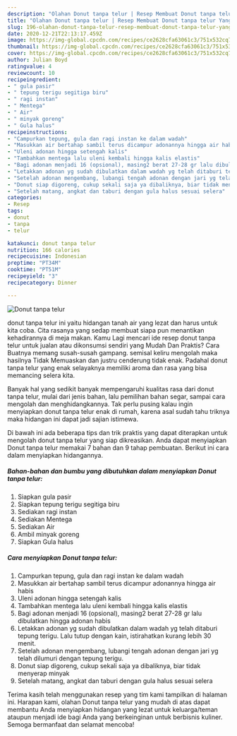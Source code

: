 ```yaml
---
description: "Olahan Donut tanpa telur | Resep Membuat Donut tanpa telur Yang Menggugah Selera"
title: "Olahan Donut tanpa telur | Resep Membuat Donut tanpa telur Yang Menggugah Selera"
slug: 196-olahan-donut-tanpa-telur-resep-membuat-donut-tanpa-telur-yang-menggugah-selera
date: 2020-12-21T22:13:17.459Z
image: https://img-global.cpcdn.com/recipes/ce2628cfa63061c3/751x532cq70/donut-tanpa-telur-foto-resep-utama.jpg
thumbnail: https://img-global.cpcdn.com/recipes/ce2628cfa63061c3/751x532cq70/donut-tanpa-telur-foto-resep-utama.jpg
cover: https://img-global.cpcdn.com/recipes/ce2628cfa63061c3/751x532cq70/donut-tanpa-telur-foto-resep-utama.jpg
author: Julian Boyd
ratingvalue: 4
reviewcount: 10
recipeingredient:
- " gula pasir"
- " tepung terigu segitiga biru"
- " ragi instan"
- " Mentega"
- " Air"
- " minyak goreng"
- " Gula halus"
recipeinstructions:
- "Campurkan tepung, gula dan ragi instan ke dalam wadah"
- "Masukkan air bertahap sambil terus dicampur adonannya hingga air habis"
- "Uleni adonan hingga setengah kalis"
- "Tambahkan mentega lalu uleni kembali hingga kalis elastis"
- "Bagi adonan menjadi 16 (opsional), masing2 berat 27-28 gr lalu dibulatkan hingga adonan habis"
- "Letakkan adonan yg sudah dibulatkan dalam wadah yg telah ditaburi tepung terigu. Lalu tutup dengan kain, istirahatkan kurang lebih 30 menit."
- "Setelah adonan mengembang, lubangi tengah adonan dengan jari yg telah dilumuri dengan tepung terigu."
- "Donut siap digoreng, cukup sekali saja ya dibaliknya, biar tidak menyerap minyak"
- "Setelah matang, angkat dan taburi dengan gula halus sesuai selera"
categories:
- Resep
tags:
- donut
- tanpa
- telur

katakunci: donut tanpa telur 
nutrition: 166 calories
recipecuisine: Indonesian
preptime: "PT34M"
cooktime: "PT51M"
recipeyield: "3"
recipecategory: Dinner

---
```



![Donut tanpa telur](https://img-global.cpcdn.com/recipes/ce2628cfa63061c3/751x532cq70/donut-tanpa-telur-foto-resep-utama.jpg)


donut tanpa telur ini yaitu hidangan tanah air yang lezat dan harus untuk kita coba. Cita rasanya yang sedap membuat siapa pun menantikan kehadirannya di meja makan.
Kamu Lagi mencari ide resep donut tanpa telur untuk jualan atau dikonsumsi sendiri yang Mudah Dan Praktis? Cara Buatnya memang susah-susah gampang. semisal keliru mengolah maka hasilnya Tidak Memuaskan dan justru cenderung tidak enak. Padahal donut tanpa telur yang enak selayaknya memiliki aroma dan rasa yang bisa memancing selera kita.

Banyak hal yang sedikit banyak mempengaruhi kualitas rasa dari donut tanpa telur, mulai dari jenis bahan, lalu pemilihan bahan segar, sampai cara mengolah dan menghidangkannya. Tak perlu pusing kalau ingin menyiapkan donut tanpa telur enak di rumah, karena asal sudah tahu triknya maka hidangan ini dapat jadi sajian istimewa.




Di bawah ini ada beberapa tips dan trik praktis yang dapat diterapkan untuk mengolah donut tanpa telur yang siap dikreasikan. Anda dapat menyiapkan Donut tanpa telur memakai 7 bahan dan 9 tahap pembuatan. Berikut ini cara dalam menyiapkan hidangannya.

<!--inarticleads1-->

##### Bahan-bahan dan bumbu yang dibutuhkan dalam menyiapkan Donut tanpa telur:

1. Siapkan  gula pasir
1. Siapkan  tepung terigu segitiga biru
1. Sediakan  ragi instan
1. Sediakan  Mentega
1. Sediakan  Air
1. Ambil  minyak goreng
1. Siapkan  Gula halus




<!--inarticleads2-->

##### Cara menyiapkan Donut tanpa telur:

1. Campurkan tepung, gula dan ragi instan ke dalam wadah
1. Masukkan air bertahap sambil terus dicampur adonannya hingga air habis
1. Uleni adonan hingga setengah kalis
1. Tambahkan mentega lalu uleni kembali hingga kalis elastis
1. Bagi adonan menjadi 16 (opsional), masing2 berat 27-28 gr lalu dibulatkan hingga adonan habis
1. Letakkan adonan yg sudah dibulatkan dalam wadah yg telah ditaburi tepung terigu. Lalu tutup dengan kain, istirahatkan kurang lebih 30 menit.
1. Setelah adonan mengembang, lubangi tengah adonan dengan jari yg telah dilumuri dengan tepung terigu.
1. Donut siap digoreng, cukup sekali saja ya dibaliknya, biar tidak menyerap minyak
1. Setelah matang, angkat dan taburi dengan gula halus sesuai selera




Terima kasih telah menggunakan resep yang tim kami tampilkan di halaman ini. Harapan kami, olahan Donut tanpa telur yang mudah di atas dapat membantu Anda menyiapkan hidangan yang lezat untuk keluarga/teman ataupun menjadi ide bagi Anda yang berkeinginan untuk berbisnis kuliner. Semoga bermanfaat dan selamat mencoba!
